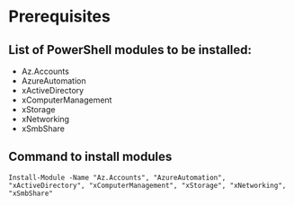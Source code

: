 # Prerequisites

## List of PowerShell modules to be installed:
- Az.Accounts 
- AzureAutomation
- xActiveDirectory
- xComputerManagement
- xStorage
- xNetworking
- xSmbShare

## Command to install modules
`Install-Module -Name "Az.Accounts", "AzureAutomation", "xActiveDirectory", "xComputerManagement", "xStorage", "xNetworking", "xSmbShare"`

